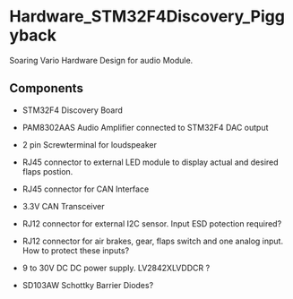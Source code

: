 # Hardware_STM32F4Discovery_Piggyback
Soaring Vario Hardware Design for audio Module. 

## Components
- STM32F4 Discovery Board
- PAM8302AAS  Audio Amplifier connected to STM32F4 DAC output
- 2 pin Screwterminal for loudspeaker
- RJ45 connector to external LED module to display actual and desired flaps postion. 
- RJ45 connector for CAN Interface
- 3.3V CAN Transceiver 
- RJ12 connector for external I2C sensor.  Input ESD potection required?
- RJ12 connector for air brakes, gear, flaps switch and one analog input.   How to protect these inputs? 
- 9 to 30V DC DC power supply.   LV2842XLVDDCR ?

- SD103AW  Schottky Barrier Diodes?